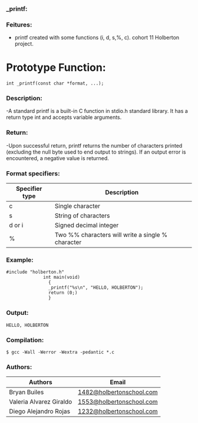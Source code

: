 ### \_printf:

### Feitures:

- printf created with some functions (i, d, s,%, c). cohort 11 Holberton project.

# Prototype Function:

`int _printf(const char *format, ...);`

### Description:

-A standard printf is a built-in C function in stdio.h standard library. It has a return type int and accepts variable arguments.

### Return:

-Upon successful return, printf returns the number of characters printed (excluding the null byte used to end output to strings).
If an output error is encountered, a negative value is returned.

### Format specifiers:

| Specifier type | Description                                       |
| -------------- | ------------------------------------------------- |
| c              | Single character                                  |
| s              | String of characters                              |
| d or i         | Signed decimal integer                            |
| %              | Two %% characters will write a single % character |

### Example:

    #include "holberton.h"
                  int main(void)
                    {
                    _printf("%s\n", "HELLO, HOLBERTON");
                    return (0;)
                    }

### Output:

`HELLO, HOLBERTON`

### Compilation:

`$ gcc -Wall -Werror -Wextra -pedantic *.c`

### Authors:

| Authors                 | Email                    |
| ----------------------- | ------------------------ |
| Bryan Builes            | 1482@holbertonschool.com |
| Valeria Alvarez Giraldo | 1553@holbertonschool.com |
| Diego Alejandro Rojas   | 1232@holbertonschool.com |
